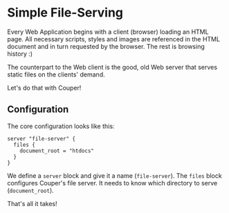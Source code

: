 # Simple File-Serving

Every Web Application begins with a client (browser) loading an HTML
page. All necessary scripts, styles and images are referenced in the HTML document and in turn requested by the browser. The rest is browsing history :)

The counterpart to the Web client is the good, old Web server that serves static files on the clients' demand.

Let's do that with Couper!


## Configuration

The core configuration looks like this:

```hcl
server "file-server" {
  files {
    document_root = "htdocs"
  }
}
```

We define a `server` block and give it a name (`file-server`). The
`files` block configures Couper's file server. It needs to know which directory to serve (`document_root`).

That's all it takes!
